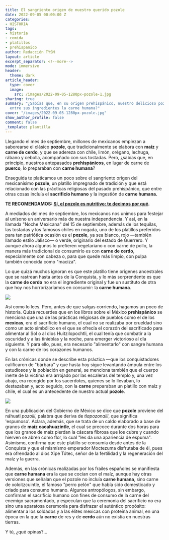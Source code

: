 ```yaml
---
title: El sangriento origen de nuestro querido pozole
date: 2022-09-05 00:00:00 Z
categories:
- HISTORIA
tags:
- historia
- comida
- platillos
- prehispanico
author: Redacción TYSM
layout: article
excerpt_separator: <!--more-->
mode: immersive
header:
  theme: dark
article_header:
  type: cover
  image:
    src: /images/2022-09-05-1280px-pozole-1.jpg
sharing: true
summary: "¿Sabías que, en su origen prehispánico, nuestro delicioso pozole incluía
  entre sus ingredientes la carne humana?"
cover: "/images/2022-09-05-1280px-pozole.jpg"
show_author_profile: false
comment: false
_template: plantilla
---
```







Llegando el mes de septiembre, millones de mexicanos empiezan a saborearse el clásico **pozole**, que tradicionalmente se elabora con **maíz** y **carne de cerdo**, y que se adereza con chile, limón, orégano, lechuga, rábano y cebolla, acompañado con sus tostadas. Pero, ¿sabías que, en principio, nuestros antepasados **prehispánicos**, en lugar de carne de **puerco**, lo preparaban con **carne humana**?

Enseguida te platicamos un poco sobre el sangriento origen del mexicanísimo **pozole**, un platillo impregnado de tradición y que está relacionado con las prácticas religiosas del pasado prehispánico, que entre otras cosas incluía el **sacrificio humano** y la ingestión de **carne humana.**

**TE RECOMENDAMOS:** [**Sí, el pozole es nutritivo: te decimos por qué**](https://blog.tonoysumariachi.com/gastronomia/2022/04/21/si-el-pozole-es-nutritivo-te-decimos-por-que.html)**.**

A mediados del mes de septiembre, los mexicanos nos unimos para festejar al unísono un aniversario más de nuestra independencia. Y así, en la llamada "Noche Mexicana" del 15 de septiembre, además de los tequilas, las tostadas y los famosos chiles en nogada, uno de los platillos preferidos para tan patriótica ocasión es el **pozole**, ya sea blanco, rojo —también llamado estilo Jalisco— o verde, originario del estado de Guerrero. Y aunque ahora algunos lo prefieren vegetariano o con carne de pollo, la manera más tradicional de consumirlo es con **carne de cerdo**, especialmente con cabeza o, para que quede más limpio, con pulpa también conocida como "maciza".

Lo que quizá muchos ignoran es que este platillo tiene orígenes ancestrales que se rastrean hasta antes de la Conquista, y lo más sorprendente es que la **carne de cerdo** no era el ingrediente original y fue un sustituto de otra que hoy nos horrorizaríamos en consumir: la **carne humana**.

![](https://upload.wikimedia.org/wikipedia/commons/thumb/5/5b/Pozole.jpg/1024px-Pozole.jpg)

Así como lo lees. Pero, antes de que salgas corriendo, hagamos un poco de historia. Quizá recuerdes que en los libros sobre el México **prehispánico** se menciona que una de las prácticas religiosas de pueblos como el de los **mexicas**, era el sacrificio humano, el cual no se realizaba por crueldad sino como un acto simbólico en el que se ofrecía el corazón del sacrificado para alimentar al Sol o al dios Huitzilopochtli, el cual tenía que combatir a la oscuridad y a las tinieblas y la noche, para emerger victorioso al día siguiente. Y para ello, pues, era necesario "alimentarlo" con sangre humana y con la carne de los corazones humanos.

En las crónicas donde se describe esta práctica —que los conquistadores calificaron de "bárbara" y que hasta hoy sigue levantando ámpula entre los estudiosos y la población en general, se menciona también que el cuerpo inerte de la víctima era arrojado por las escaleras del templo y, una vez abajo, era recogido por los sacerdotes, quienes se lo llevaban, lo destazaban y, acto seguido, con la **carne** preparaban un platillo con maíz y chile, el cual es un antecedente de nuestro actual **pozole**.

![](https://upload.wikimedia.org/wikipedia/commons/5/53/Codex_Magliabechiano_%28141_cropped%29.jpg)

En una publicación del Gobierno de México se dice que **pozole** proviene del náhuatl _pozolli_, palabra que deriva de _tlapozonalli_, que significa 'espumoso'. Aclara, además, que se trata de un caldo elaborado a base de granos de **maíz cacahuazintle**, el cual se precoce durante dos horas para que los granos de maíz pierdan la cáscara fibrosa que los cubre y cuando hierven se abren como flor, lo cual "les da una apariencia de espuma". Asimismo, confirma que este platillo se consumía desde antes de la Conquista y que el mismísmo emperador Moctezuma disfrutaba de él, pues era ofrendado al dios Xipe Tótec, señor de la fertilidad y la regeneración del maíz y la guerra.

Además, en las crónicas realizadas por los frailes españoles se manifiesta que **carne humana** era la que se cocían con el maíz, aunque hay otras versiones que señalan que el pozole no incluía **carne humana**, sino carne de xoloitzcuintle, el famoso "perro pelón" que había sido domesticado y criado para consumo humano. Algunos antropólogos, sin embargo, confirman el sacrificio humano con fines de consumo de la carne del enemigo sacramentado, y especulan que la ceremonia del sacrificio no era sino una aparatosa ceremonia para disfrazar el auténtico propósito: alimentar a los soldados y a las élites mexicas con proteína animal, en una época en la que la **carne** de res y de **cerdo** aún no existía en nuestras tierras.

Y tú, ¿qué opinas?…
